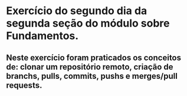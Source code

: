 # Exercício do segundo dia da segunda seção do módulo sobre Fundamentos.
## Neste exercício foram praticados os conceitos de: clonar um repositório remoto, criação de branchs, pulls, commits, pushs e merges/pull requests.